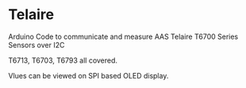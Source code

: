 # Telaire
Arduino Code to communicate and measure AAS Telaire T6700 Series Sensors over I2C

T6713, T6703, T6793 all covered.

Vlues can be viewed on SPI based OLED display.
